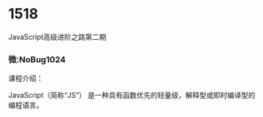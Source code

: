 # 1518
JavaScript高级进阶之路第二期
### 微:NoBug1024 


课程介绍：

JavaScript（简称“JS”） 是一种具有函数优先的轻量级，解释型或即时编译型的编程语言。
